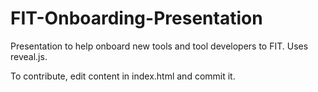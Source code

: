 # FIT-Onboarding-Presentation

Presentation to help onboard new tools and tool developers to FIT. Uses reveal.js.

To contribute, edit content in index.html and commit it.
